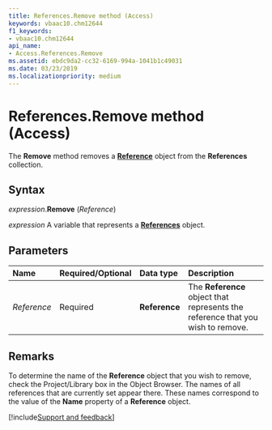 ```yaml
---
title: References.Remove method (Access)
keywords: vbaac10.chm12644
f1_keywords:
- vbaac10.chm12644
api_name:
- Access.References.Remove
ms.assetid: ebdc9da2-cc32-6169-994a-1041b1c49031
ms.date: 03/23/2019
ms.localizationpriority: medium
---
```



# References.Remove method (Access)

The **Remove** method removes a **[Reference](Access.Reference.md)** object from the **References** collection.


## Syntax

_expression_.**Remove** (_Reference_)

_expression_ A variable that represents a **[References](Access.References.md)** object.


## Parameters

|Name|Required/Optional|Data type|Description|
|:-----|:-----|:-----|:-----|
| _Reference_|Required|**Reference**|The **Reference** object that represents the reference that you wish to remove.|

## Remarks

To determine the name of the **Reference** object that you wish to remove, check the Project/Library box in the Object Browser. The names of all references that are currently set appear there. These names correspond to the value of the **Name** property of a **Reference** object.



[!include[Support and feedback](~/includes/feedback-boilerplate.md)]